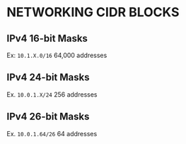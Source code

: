 # NETWORKING CIDR BLOCKS

## IPv4 16-bit Masks
Ex: `10.1.X.0/16`
64,000 addresses

## IPv4 24-bit Masks
Ex. `10.0.1.X/24`
256 addresses

## IPv4 26-bit Masks
Ex. `10.0.1.64/26`
64 addresses
